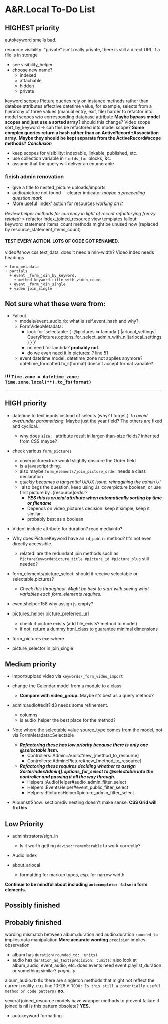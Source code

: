 # A&R.Local To-Do List



## HIGHEST priority

autokeyword smells bad.

resource.visibility:
  "private" isn't really private, there is still a direct URL if a file is in storage
  - see visibility_helper
  - choose new name?
    - indexed
    - attachable
    - hidden
    - private

keyword scopes
Picture queries rely on instance methods rather than databse attributes
    effective datetime value, for example, selects from a hierarchy of three values (manual entry, exif, file)
  harder to refactor into model scopes w/o corresponding database attribute
    **Maybe bypass model scopes and just use a sorted array?**
  should this change?
Video scope
  sort_by_keyword -> can this be refactored into model scope?
**Some complex queries return a hash rather than an ActiveRecord::Association array.**
**Maybe they should be kept separate from the ActiveRecord#scope methods?**
***Conclusion***
  - keep scopes for visibility: indexable, linkable, published, etc.
  - use collection variable in `fields_for` blocks, &c.
  - assume that the query will deliver an enumerable

### finish admin renovation

  - give a title to nested_picture uploads/imports
  - audio/picture not found -- clearer indicator *maybe a preceeding question mark*
  - More useful 'index' action for resources *working on it*

  *Review helper methods for currency in light of recent refactorying frenzy.*
  *related:*
    >   refactor index_joined_resource view templates
        fallout: keyword_statement_items_count methods might be unused now
        (replaced by resource_statement_items_count)

####  **TEST EVERY ACTION. LOTS OF CODE GOT RENAMED.**


video#show css
  text_data, does it need a min-width?
Video index needs headings

    + form_metadata
    + partials
      + event _form_join_by_keyword,
        + method keyword.title_with_video_count
      + event _form_join_single
      + video join_single

Not sure what these were from:
---
  - Fallout
    - models/event_audio.rb: what is self.event_hash and why?
    - FormVideoMetadata:
      - look for 'selectable: { :@pictures => lambda { |arlocal_settings| QueryPictures.options_for_select_admin_with_nil(arlocal_settings) } }'
      - no need for lambda? **probably not.**
      - do we even need it in pictures: ?  line 51
    - event datetime
      model: datetime_zone not applies anymore?
             datetime_formatted.to_s(format) doesn't accept format variable?
###     !!! `Time.zone = datetime_zone; Time.zone.local(**).to_fs(format)`
---



## HIGH priority

- datetime to text inputs instead of selects (why? I forget.) _To avoid over/under parametizing._ Maybe just the year field? The others are fixed and cyclical.
  - why does `size: ` attribute result in larger-than-size fields? inherited from CSS maybe?


- check various `form_pictures`
  - coverpicture=true would slightly obscure the Order field
  - is a javascript thing.
  - also maybe `form_elements/join_picture_order` needs a class declaration
  - _quickly becomes a tangential UI/UX issue: reimagining the admin UI_
  - _also begs the question, keep using .is_coverpicture boolean, or use first picture by .{resource]_order?_
    - ***YES this is crucial attribute when automatically sorting by time or filename***
    - Depends on video_pictures decision. keep it simple, keep it similar.
    - probably best as a boolean

- Video: include attribute for duration? read mediainfo?

- Why does PictureKeyword have an `id_public` method? It's not even directly accessible.
  - related: are the redundant join methods such as `PictureKeyword#picture_title #picture_id #picture_slug` still needed?

- form_elements/picture_select: should it receive selectable or selectable.pictures?
  - _Check this throughout. Might be best to start with seeing what variables each form_elements requires._

- eventshelper:158 why assign js empty?

- pictures_helper picture_preferred_url
  - check if picture exists (add file_exists? method to model)
  - if not, return a dummy html_class to guarantee minimal dimensions
- form_pictures exerwhere
- picture_selector in join_single



## Medium priority

- import/upload video via `keywords/_form_video_import`

- change the Calendar model from a module to a class
  - **Compare with video_group.** Maybe it's best as a query method?

- admin:audio#edit?id3 needs some refinement.
  - columns
  - is audio_helper the best place for the method?

+ Note where the selectable value source_type comes from the model, not via FormMetadata::Selectable
  - ***Refactoring these has low priority because there is only one @selectable item.***
    - Controllers::Admin::Audio#new_[method_to_resource]
    - Controllers::Admin::Picture#new_[method_to_resource]
  - ***Refactoring these requires deciding whether to assign SorterIndexAdmin[].options_for_select to @selectable into the controller and passing it all the way through.***
    - Helpers::AudioHelper#audio_admin_filter_select
    - Helpers::EventsHelper#event_public_filter_select
    - Helpers::PicturesHelper#picture_admin_filter_select

+ Albums#Show: section/div nesting doesn't make sense. **CSS Grid will fix this**



## Low Priority

- administrators/sign_in
  - Is it worth getting `devise::rememberable` to work correctly?

- Audio index

- about_arlocal
  - formatting for markup types, esp. for narrow width

**Continue to be mindful about including `autocomplete: false` in form elements.**



## Possibly finished



## Probably finished

wording mismatch between album.duration and audio.duration
`rounded_to` implies data manipulation **More accurate wording**
`precision` implies observation
  - album has `duration(rounded_to: :units)`
  - audio has `duration_as_text(precision: :units)`
  also look at album_audio, event_audio, etc.
  does events need event.playlist_duration or something similar? *yagni…y*

album_audio.rb &c
there are singleton methods that might not reflect the current reality.
e.g. line 10-28  `# TODO: Is this still a potentially useful method or code pattern?` **no.**

several joined_resource models have wrapper methods to prevent failure if joined is nil
is this pattern obsolete? **YES.**

- autokeyword formatting
